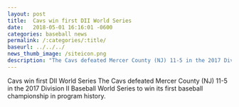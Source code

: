 ```yaml
---
layout: post
title:  Cavs win first DII World Series
date:   2018-05-01 16:16:01 -0600
categories: baseball news
permalink: /:categories/:title/
baseurl: ../../../
news_thumb_image: /siteicon.png
description: "The Cavs defeated Mercer County (NJ) 11-5 in the 2017 Division II Baseball World Series . . ."
---
```


Cavs win first DII World Series
​The Cavs defeated Mercer County (NJ) 11-5 in the 2017 Division II Baseball World Series to win its first baseball championship in program history.
